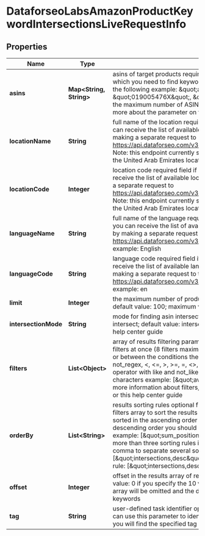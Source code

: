 

# DataforseoLabsAmazonProductKeywordIntersectionsLiveRequestInfo


## Properties

| Name | Type | Description | Notes |
|------------ | ------------- | ------------- | -------------|
|**asins** | **Map&lt;String, String&gt;** | asins of target products required field product IDs of the products for which you need to find keyword intersections; specify the ASINs as in the following example: \&quot;asins\&quot;: { \&quot;1\&quot;: \&quot;019005476X\&quot;, \&quot;2\&quot;: \&quot;0190074442\&quot; } the maximum number of ASINs you can specify in this object is 20; learn more about the parameter on this help center page |  [optional] |
|**locationName** | **String** | full name of the location required field if don’t specify location_code you can receive the list of available locations with their location_name by making a separate request to https://api.dataforseo.com/v3/dataforseo_labs/locations_and_languages; Note: this endpoint currently supports the US, Egypt, Saudi Arabia, and the United Arab Emirates locations only; example: United Kingdom |  [optional] |
|**locationCode** | **Integer** | location code required field if don’t specify location_name you can receive the list of available locations with their location_code by making a separate request to https://api.dataforseo.com/v3/dataforseo_labs/locations_and_languages; Note: this endpoint currently supports the US, Egypt, Saudi Arabia, and the United Arab Emirates locations only; example: 2840 |  [optional] |
|**languageName** | **String** | full name of the language required field if don’t specify language_code you can receive the list of available languages with their language_name by making a separate request to the https://api.dataforseo.com/v3/dataforseo_labs/locations_and_languages example: English |  [optional] |
|**languageCode** | **String** | language code required field if don’t specify language_name you can receive the list of available languages with their language_code by making a separate request to the https://api.dataforseo.com/v3/dataforseo_labs/locations_and_languages example: en |  [optional] |
|**limit** | **Integer** | the maximum number of products in the results array optional field default value: 100; maximum value: 1000 |  [optional] |
|**intersectionMode** | **String** | mode for finding asin intersections optional field possible values: union, intersect; default value: intersect; learn more about the parameter in this help center guide |  [optional] |
|**filters** | **List&lt;Object&gt;** | array of results filtering parameters optional field you can add several filters at once (8 filters maximum) you should set a logical operator and, or between the conditions the following operators are supported: regex, not_regex, &lt;, &lt;&#x3D;, &gt;, &gt;&#x3D;, &#x3D;, &lt;&gt;, in, not_in, like, not_like you can use the % operator with like and not_like to match any string of zero or more characters example: [\&quot;avg_position\&quot;,\&quot;&lt;\&quot;, 10] for more information about filters, please refer to Dataforseo Labs – Filters or this help center guide |  [optional] |
|**orderBy** | **List&lt;String&gt;** | results sorting rules optional field you can use the same values as in the filters array to sort the results possible sorting types: asc – results will be sorted in the ascending order desc – results will be sorted in the descending order you should use a comma to set up a sorting parameter example: [\&quot;sum_position,desc\&quot;] note that you can set no more than three sorting rules in a single request you should use a comma to separate several sorting rules example: [\&quot;intersections,desc\&quot;,\&quot;avg_position,asc\&quot;] default rule: [\&quot;intersections,desc\&quot;] |  [optional] |
|**offset** | **Integer** | offset in the results array of returned keywords optional field default value: 0 if you specify the 10 value, the first ten keywords in the results array will be omitted and the data will be provided for the successive keywords |  [optional] |
|**tag** | **String** | user-defined task identifier optional field the character limit is 255 you can use this parameter to identify the task and match it with the result you will find the specified tag value in the data object of the response |  [optional] |



